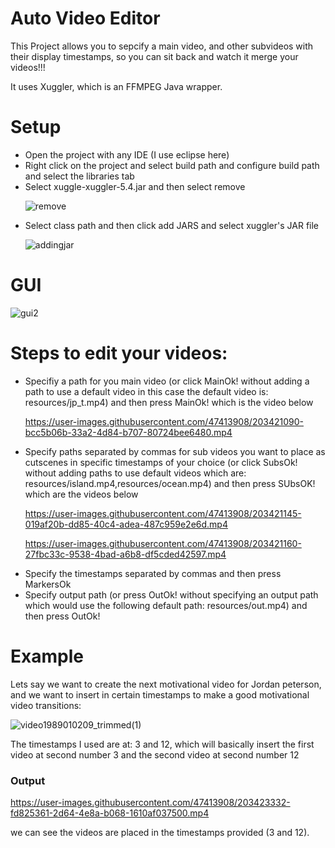# Auto Video Editor

This Project allows you to sepcify a main video, and other subvideos with their display timestamps, so you can sit
back and watch it merge your videos!!!

It uses Xuggler, which is an FFMPEG Java wrapper.

# Setup

<ul>
<li>Open the project with any IDE (I use eclipse here)</li>
<li>Right click on the project and select build path and configure build path and select the libraries tab</li>
<li>Select xuggle-xuggler-5.4.jar and then select remove</li>

![remove](https://user-images.githubusercontent.com/47413908/203427865-bff65a8e-31ec-45b6-9217-458da7822895.PNG)


<li>Select class path and then click add JARS and select xuggler's JAR file </li>

![addingjar](https://user-images.githubusercontent.com/47413908/203427454-2f3227cc-79c3-40d3-b1ec-1408c7507a4d.PNG)

</ul>

# GUI

![gui2](https://user-images.githubusercontent.com/47413908/203424020-a9dda708-ea50-456d-890f-306ad8a47f32.PNG)


# Steps to edit your videos: 
<ul>
<li>Specifiy a path for you main video (or click MainOk! without adding a path to use a default video in this case the default video is: resources/jp_t.mp4) and then press MainOk! which is the video below</li>


https://user-images.githubusercontent.com/47413908/203421090-bcc5b06b-33a2-4d84-b707-80724bee6480.mp4


<li>Specify paths separated by commas for sub videos you want to place as cutscenes in specific timestamps of your choice (or click SubsOk! without adding paths to use default videos which are: resources/island.mp4,resources/ocean.mp4) and then press SUbsOK! which are the videos below </li>


https://user-images.githubusercontent.com/47413908/203421145-019af20b-dd85-40c4-adea-487c959e2e6d.mp4


https://user-images.githubusercontent.com/47413908/203421160-27fbc33c-9538-4bad-a6b8-df5cded42597.mp4



<li>Specify the timestamps separated by commas and then press MarkersOk</li>
<li>Specify output path (or press OutOk! without specifying an output path which would use the following default path: resources/out.mp4) and then press OutOk!</li>

</ul>

# Example
Lets say we want to create the next motivational video for Jordan peterson, and we want to insert in certain timestamps to make a good motivational video transitions:

![video1989010209_trimmed(1)](https://user-images.githubusercontent.com/47413908/203420370-b703612c-9d00-4cf9-a0a7-0a4f14e22537.gif)

The timestamps I used are at: 3 and 12, which will basically insert the first video at second number 3 and the second video at second number 12

### Output





https://user-images.githubusercontent.com/47413908/203423332-fd825361-2d64-4e8a-b068-1610af037500.mp4

we can see the videos are placed in the timestamps provided (3 and 12).



